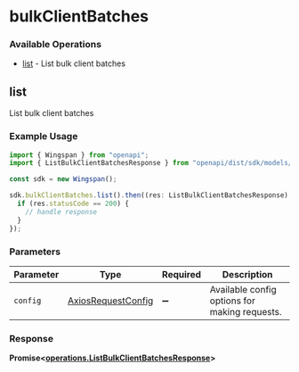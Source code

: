 # bulkClientBatches

### Available Operations

* [list](#list) - List bulk client batches

## list

List bulk client batches

### Example Usage

```typescript
import { Wingspan } from "openapi";
import { ListBulkClientBatchesResponse } from "openapi/dist/sdk/models/operations";

const sdk = new Wingspan();

sdk.bulkClientBatches.list().then((res: ListBulkClientBatchesResponse) => {
  if (res.statusCode == 200) {
    // handle response
  }
});
```

### Parameters

| Parameter                                                    | Type                                                         | Required                                                     | Description                                                  |
| ------------------------------------------------------------ | ------------------------------------------------------------ | ------------------------------------------------------------ | ------------------------------------------------------------ |
| `config`                                                     | [AxiosRequestConfig](https://axios-http.com/docs/req_config) | :heavy_minus_sign:                                           | Available config options for making requests.                |


### Response

**Promise<[operations.ListBulkClientBatchesResponse](../../models/operations/listbulkclientbatchesresponse.md)>**

